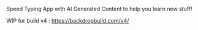 Speed Typing App with AI Generated Content to help you learn new stuff!

WIP for build v4 : https://backdropbuild.com/v4/